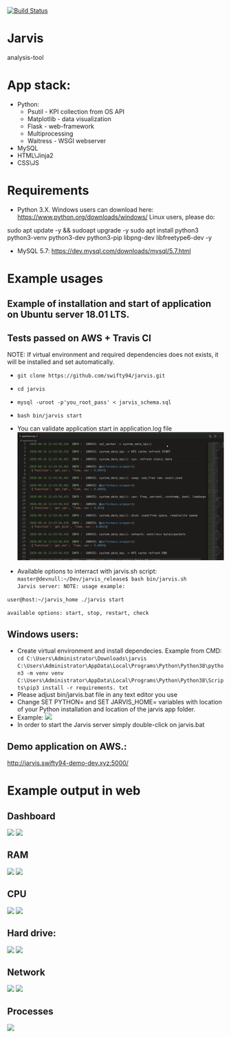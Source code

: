 [![Build Status](https://travis-ci.org/swifty94/jarvis.svg?branch=master)](https://travis-ci.org/swifty94/jarvis)

# Jarvis

analysis-tool

App stack:
========
- Python:
    - Psutil - KPI collection from OS API
    - Matplotlib - data visualization
    - Flask - web-framework
    - Multiprocessing 
    - Waitress - WSGI webserver
- MySQL
- HTML\Jinja2
- CSS\JS

Requirements
========

- Python 3.X. Windows users can download here: https://www.python.org/downloads/windows/
Linux users, please do:

sudo apt update -y && sudoapt upgrade -y 
sudo apt install python3 python3-venv python3-dev python3-pip libpng-dev libfreetype6-dev -y

- MySQL 5.7: https://dev.mysql.com/downloads/mysql/5.7.html

Example usages
==============

Example of installation and start of application on Ubuntu server 18.01 LTS.
---
Tests passed on AWS + Travis CI
---
NOTE: If virtual environment and required dependencies does not exists, it will be installed and set automatically.

- ``` git clone https://github.com/swifty94/jarvis.git ```  
- ``` cd jarvis ```  
- ``` mysql -uroot -p'you_root_pass' < jarvis_schema.sql ```
- ``` bash bin/jarvis start ```  
- You can validate application start in application.log file
![](https://raw.githubusercontent.com/swifty94/jarvis/master/img/applicationlog.gif)

- Available options to interract with jarvis.sh script:
``` master@devnull:~/Dev/jarvis_release$ bash bin/jarvis.sh ```  
``` Jarvis server: NOTE: usage example: ```  

``` user@host:~/jarvis_home ./jarvis start ```  

``` available options: start, stop, restart, check ```  


Windows users:
----
- Create virtual environment and install dependecies. Example from CMD:
```cd C:\Users\Administrator\Downloads\jarvis```  
``` C:\Users\Administrator\AppData\Local\Programs\Python\Python38\python3 -m venv venv ```  
``` C:\Users\Administrator\AppData\Local\Programs\Python\Python38\Scripts\pip3 install -r requirements. txt ```  
- Please adjust bin/jarvis.bat file in any text editor you use
- Change SET PYTHON= and SET JARVIS_HOME= variables with location of your Python installation and location of the jarvis app folder. 
- Example:
![](https://raw.githubusercontent.com/swifty94/jarvis/master/img/jarvisbat.png)
- In order to start the Jarvis server simply double-click on jarvis.bat


Demo application on AWS.:
------
http://jarvis.swifty94-demo-dev.xyz:5000/


Example output in web
==============

Dashboard
----
![](https://raw.githubusercontent.com/swifty94/jarvis/master/img/dashboard.png)
![](https://raw.githubusercontent.com/swifty94/jarvis/master/img/dashboard_2.png)

RAM
---
![](https://raw.githubusercontent.com/swifty94/jarvis/master/img/ram_prev_month.png)
![](https://raw.githubusercontent.com/swifty94/jarvis/master/img/ram2.png)

CPU
---
![](https://raw.githubusercontent.com/swifty94/jarvis/master/img/cpu2.png)
![](https://raw.githubusercontent.com/swifty94/jarvis/master/img/cpu3.png)

Hard drive:
---
![](https://raw.githubusercontent.com/swifty94/jarvis/master/img/disk.png)
![](https://raw.githubusercontent.com/swifty94/jarvis/master/img/disk2.png)

Network
----
![](https://raw.githubusercontent.com/swifty94/jarvis/master/img/network.png)
![](https://raw.githubusercontent.com/swifty94/jarvis/master/img/net2.png)

Processes
----
![](https://raw.githubusercontent.com/swifty94/jarvis/master/img/processes.png)